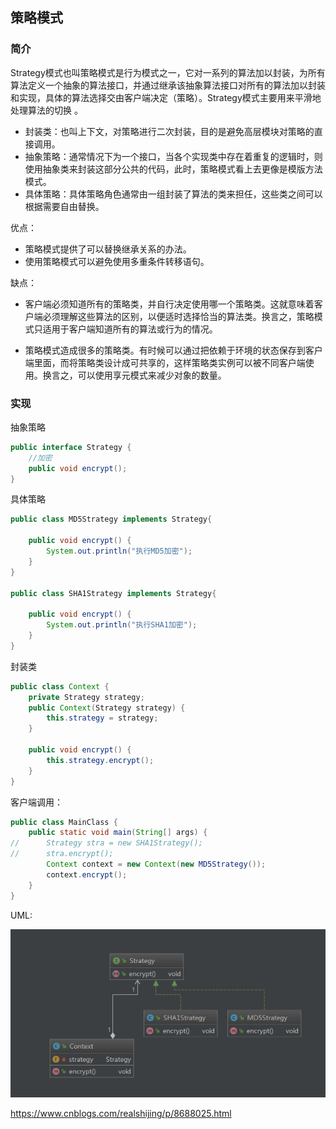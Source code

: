 ## 策略模式

### 简介

Strategy模式也叫策略模式是行为模式之一，它对一系列的算法加以封装，为所有算法定义一个抽象的算法接口，并通过继承该抽象算法接口对所有的算法加以封装和实现，具体的算法选择交由客户端决定（策略）。Strategy模式主要用来平滑地处理算法的切换 。



- 封装类：也叫上下文，对策略进行二次封装，目的是避免高层模块对策略的直接调用。
- 抽象策略：通常情况下为一个接口，当各个实现类中存在着重复的逻辑时，则使用抽象类来封装这部分公共的代码，此时，策略模式看上去更像是模版方法模式。
- 具体策略：具体策略角色通常由一组封装了算法的类来担任，这些类之间可以根据需要自由替换。

优点：

- 策略模式提供了可以替换继承关系的办法。
- 使用策略模式可以避免使用多重条件转移语句。

缺点：

- 客户端必须知道所有的策略类，并自行决定使用哪一个策略类。这就意味着客户端必须理解这些算法的区别，以便适时选择恰当的算法类。换言之，策略模式只适用于客户端知道所有的算法或行为的情况。

- 策略模式造成很多的策略类。有时候可以通过把依赖于环境的状态保存到客户端里面，而将策略类设计成可共享的，这样策略类实例可以被不同客户端使用。换言之，可以使用享元模式来减少对象的数量。

### 实现

抽象策略

```java
public interface Strategy {
    //加密
    public void encrypt();
}
```

具体策略

```java
public class MD5Strategy implements Strategy{

    public void encrypt() {
        System.out.println("执行MD5加密");
    }
}

public class SHA1Strategy implements Strategy{

    public void encrypt() {
        System.out.println("执行SHA1加密");
    }
}
```

封装类

```java
public class Context {
    private Strategy strategy;
    public Context(Strategy strategy) {
        this.strategy = strategy;
    }
    
    public void encrypt() {
        this.strategy.encrypt();
    }
}
```

客户端调用：

```java
public class MainClass {
    public static void main(String[] args) {
//      Strategy stra = new SHA1Strategy();
//      stra.encrypt();
        Context context = new Context(new MD5Strategy());
        context.encrypt();
    }
}
```

UML:

![img](assets/1213956-20180401203124211-1192021452.png)

https://www.cnblogs.com/realshijing/p/8688025.html